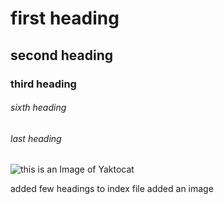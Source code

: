 # first heading
## second heading
### third heading
###### sixth heading
###### last heading

![this is an Image of Yaktocat](https://octodex.github.com/images/yaktocat.png)



added few headings to index file
added an image
